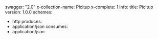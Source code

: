 swagger: "2.0"
x-collection-name: Picitup
x-complete: 1
info:
  title: Picitup
  version: 1.0.0
schemes:
- http
produces:
- application/json
consumes:
- application/json